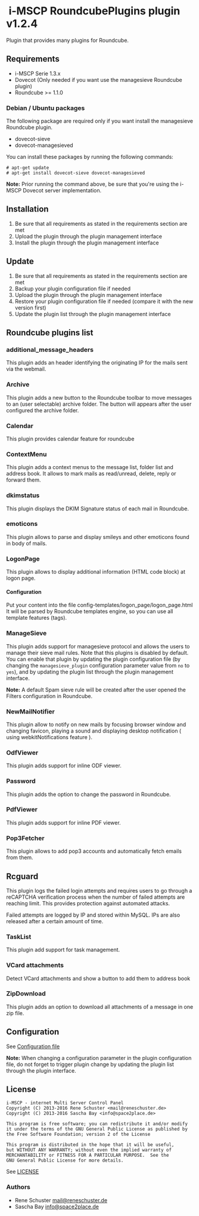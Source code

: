 #  i-MSCP RoundcubePlugins plugin v1.2.4

Plugin that provides many plugins for Roundcube.

## Requirements

* i-MSCP Serie 1.3.x
* Dovecot (Only needed if you want use the managesieve Roundcube plugin)
* Roundcube >= 1.1.0

### Debian / Ubuntu packages

The following package are required only if you want install the managesieve Roundcube plugin.

* dovecot-sieve
* dovecot-managesieved

You can install these packages by running the following commands:

```
# apt-get update
# apt-get install dovecot-sieve dovecot-managesieved
```

**Note:** Prior running the command above, be sure that you're using the i-MSCP Dovecot server implementation.

## Installation

1. Be sure that all requirements as stated in the requirements section are met
2. Upload the plugin through the plugin management interface
3. Install the plugin through the plugin management interface

## Update

1. Be sure that all requirements as stated in the requirements section are met
2. Backup your plugin configuration file if needed
3. Upload the plugin through the plugin management interface
4. Restore your plugin configuration file if needed (compare it with the new version first)
5. Update the plugin list through the plugin management interface

## Roundcube plugins list

### additional_message_headers

This plugin adds an header identifying the originating IP for the mails sent via the webmail.

### Archive

This plugin adds a new button to the Roundcube toolbar to move messages to an (user selectable) archive folder. The
button will appears after the user configured the archive folder.

### Calendar

This plugin provides calendar feature for roundcube

### ContextMenu

This plugin adds a context menus to the message list, folder list and address book. It allows to mark mails as
read/unread, delete, reply or forward them.

### dkimstatus

This plugin displays the DKIM Signature status of each mail in Roundcube.

### emoticons

This plugin allows to parse and display smileys and other emoticons found in body of mails.

### LogonPage

This plugin allows to display additional information (HTML code block) at logon page.

#### Configuration

Put your content into the file config-templates/logon_page/logon_page.html It will be parsed by Roundcube templates
engine, so you can use all template features (tags).

### ManageSieve

This plugin adds support for managesieve protocol and allows the users to manage their sieve mail rules. Note that this
plugins is disabled by default. You can enable that plugin by updating the plugin configuration file (by changing the
`managesieve_plugin` configuration parameter value from `no` to `yes`), and by updating the plugin list through the
plugin management interface.

**Note:** A default Spam sieve rule will be created after the user opened the Filters configuration in Roundcube.

### NewMailNotifier

This plugin allow to notify on new mails by focusing browser window and changing favicon, playing a sound and displaying
desktop notification ( using webkitNotifications feature ).

### OdfViewer

This plugin adds support for inline ODF viewer.

### Password

This plugin adds the option to change the password in Roundcube.

### PdfViewer

This plugin adds support for inline PDF viewer.

### Pop3Fetcher

This plugin allows to add pop3 accounts and automatically fetch emails from them.

## Rcguard

This plugin logs the failed login attempts and requires users to go through a reCAPTCHA verification process when the
number of failed attempts are reaching limit. This provides protection against automated attacks.

Failed attempts are logged by IP and stored within MySQL. IPs are also released after a certain amount of time.

### TaskList

This plugin add support for task management.

### VCard attachments

Detect VCard attachments and show a button to add them to address book

### ZipDownload

This plugin adds an option to download all attachments of a message in one zip file.

## Configuration

See [Configuration file](../RoundcubePlugins/config.php)

**Note:** When changing a configuration parameter in the plugin configuration file, do not forget to trigger plugin
change by updating the plugin list through the plugin interface.

## License

```
i-MSCP - internet Multi Server Control Panel
Copyright (C) 2013-2016 Rene Schuster <mail@reneschuster.de>
Copyright (C) 2013-2016 Sascha Bay <info@space2place.de>

This program is free software; you can redistribute it and/or modify
it under the terms of the GNU General Public License as published by
the Free Software Foundation; version 2 of the License

This program is distributed in the hope that it will be useful,
but WITHOUT ANY WARRANTY; without even the implied warranty of
MERCHANTABILITY or FITNESS FOR A PARTICULAR PURPOSE.  See the
GNU General Public License for more details.
```

See [LICENSE](LICENSE)

### Authors

* Rene Schuster <mail@reneschuster.de>
* Sascha Bay <info@space2place.de>
